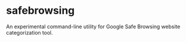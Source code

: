# safebrowsing
An experimental command-line utility for Google Safe Browsing website categorization tool.
